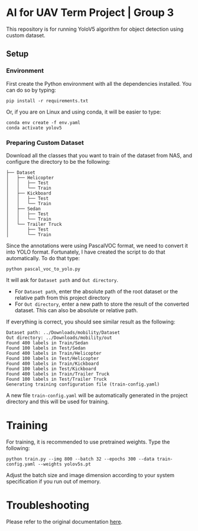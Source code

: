 # AI for UAV Term Project | Group 3
This repository is for running YoloV5 algorithm for object detection using custom dataset.

## Setup

### Environment
First create the Python environment with all the dependencies installed. You can do so by typing:
```
pip install -r requirements.txt
```
Or, if you are on Linux and using conda, it will be easier to type:
```
conda env create -f env.yaml
conda activate yolov5
```

### Preparing Custom Dataset
Download all the classes that you want to train of the dataset from NAS, and configure the directory to be the following:
```
├── Dataset
│   ├── Helicopter
│   │   ├── Test
│   │   └── Train
│   ├── Kickboard
│   │   ├── Test
│   │   └── Train
│   ├── Sedan
│   │   ├── Test
│   │   └── Train
│   └── Trailer Truck
│       ├── Test
│       └── Train
```
Since the annotations were using PascalVOC format, we need to convert it into YOLO format. Fortunately, I have created the script to do that automatically. To do that type:
```
python pascal_voc_to_yolo.py
```
It will ask for `Dataset path` and `Out directory`.
- For `Dataset path`, enter the absolute path of the root dataset or the relative path from this project directory
- For `Out directory`, enter a new path to store the result of the converted dataset. This can also be absolute or relative path.

If everything is correct, you should see similar result as the following:
```
Dataset path: ../Downloads/mobility/Dataset
Out directory: ../Downloads/mobility/out
Found 400 labels in Train/Sedan
Found 100 labels in Test/Sedan
Found 400 labels in Train/Helicopter
Found 100 labels in Test/Helicopter
Found 400 labels in Train/Kickboard
Found 100 labels in Test/Kickboard
Found 400 labels in Train/Trailer Truck
Found 100 labels in Test/Trailer Truck
Generating training configuration file (train-config.yaml)
```
A new file `train-config.yaml` will be automatically generated in the project directory and this will be used for training.

# Training
For training, it is recommended to use pretrained weights. Type the following:
```
python train.py --img 800 --batch 32 --epochs 300 --data train-config.yaml --weights yolov5s.pt
```
Adjust the batch size and image dimension according to your system specification if you run out of memory.

# Troubleshooting
Please refer to the original documentation <a href=https://github.com/ultralytics/yolov5/wiki>here</a>.